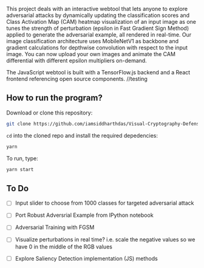 This project deals with an interactive webtool that lets anyone to explore adversarial attacks by dynamically updating the classification scores and Class Activation Map (CAM) heatmap visualization of an input image as one tunes the strength of perturbation (epsilon in Fast Gradient Sign Method) applied to generate the adversarial example, all rendered in real-time. Our image classification architecture uses MobileNetV1 as backbone and gradient calculations for depthwise convolution with respect to the input image. You can now upload your own images and animate the CAM differential with different epsilon multipliers on-demand.

The JavaScript webtool is built with a TensorFlow.js backend and a React frontend referencing open source components.
//testing

## How to run the program?

Download or clone this repository:


```bash
git clone https://github.com/iamsiddharthdas/Visual-Cryptography-Defense-against-adversial-attacks.git
```

`cd` into the cloned repo and install the required depedencies:

```bash
yarn

```

To run, type:

```bash
yarn start

```


## To Do

- [ ] Input slider to choose from 1000 classes for targeted adversarial attack 
- [ ] Port Robust Adversrial Example from IPython notebook
- [ ] Adversarial Training with FGSM
- [ ] Visualize perturbations in real time? i.e. scale the negative values so we have 0 in the middle of the RGB values
- [ ] Explore Saliency Detection implementation (JS) methods

